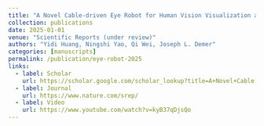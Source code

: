 ```yaml
---
title: "A Novel Cable-driven Eye Robot for Human Vision Visualization and Strabismus Diagnosis"
collection: publications
date: 2025-01-01
venue: "Scientific Reports (under review)"
authors: "Yidi Huang, Ningshi Yao, Qi Wei, Joseph L. Demer"
categories: [manuscripts]
permalink: /publication/eye-robot-2025
links:
  - label: Scholar
    url: https://scholar.google.com/scholar_lookup?title=A+Novel+Cable-driven+Eye+Robot+for+Human+Vision+Visualization+and+Strabismus+Diagnosis
  - label: Journal
    url: https://www.nature.com/srep/  
  - label: Video
    url: https://www.youtube.com/watch?v=kyB37qDjsQo
---
```

